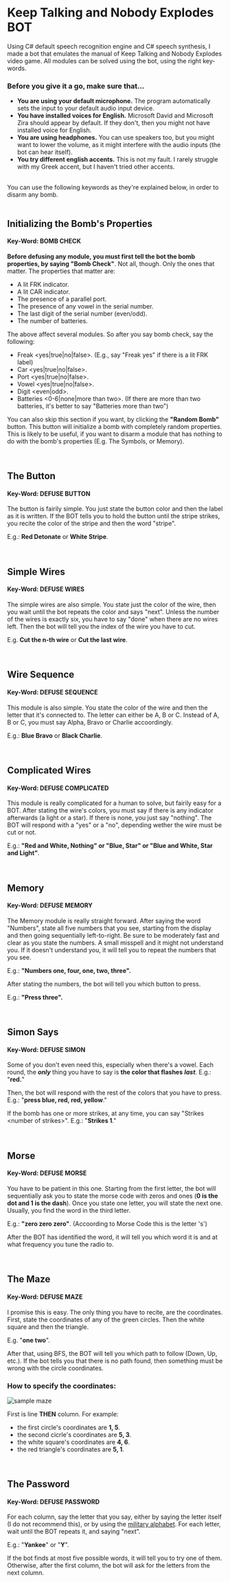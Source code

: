 # Keep Talking and Nobody Explodes BOT

Using C# default speech recognition engine and C# speech synthesis, I made a bot that emulates the manual of Keep Talking and Nobody Explodes video game.
All modules can be solved using the bot, using the right key-words.

### Before you give it a go, make sure that...

+ **You are using your default microphone.** The program automatically sets the input to your default audio input device.
+ **You have installed voices for English.** Microsoft David and Microsoft Zira should appear by default. If they don't, then you might not have installed voice for English.
+ **You are using headphones.** You can use speakers too, but you might want to lower the volume, as it might interfere with the audio inputs (the bot can hear itself).
+ **You try different english accents.** This is not my fault. I rarely struggle with my Greek accent, but I haven't tried other accents.

<br>
You can use the following keywords as they're explained below, in order to disarm any bomb. 
<br> <br>

## Initializing the Bomb's Properties

#### Key-Word: BOMB CHECK

**Before defusing any module, you must first tell the bot the bomb properties, by saying "Bomb Check"**. Not all, though. Only the ones that matter. The properties that matter are:

+ A lit FRK indicator.
+ A lit CAR indicator.
+ The presence of a parallel port.
+ The presence of any vowel in the serial number.
+ The last digit of the serial number (even/odd).
+ The number of batteries.

The above affect several modules. So after you say bomb check, say the following:

+ Freak <yes|true|no|false>. (E.g., say "Freak yes" if there is a lit FRK label)
+ Car <yes|true|no|false>.
+ Port <yes|true|no|false>.
+ Vowel <yes|true|no|false>.
+ Digit <even|odd>.
+ Batteries <0-6|none|more than two>. (If there are more than two batteries, it's better to say "Batteries more than two")

You can also skip this section if you want, by clicking the **"Random Bomb"** button. This button will initialize a bomb with completely random properties. This is likely to be useful, if you want to disarm a module that has nothing to do with the bomb's properties (E.g. The Symbols, or Memory).

<br>

## The Button

#### Key-Word: DEFUSE BUTTON

The button is fairily simple. You just state the button color and then the label as it is written. If the BOT tells you to hold the button until the stripe strikes, you recite the color of the stripe and then the word "stripe".

E.g.: **Red Detonate** or **White Stripe**.

<br>

## Simple Wires

#### Key-Word: DEFUSE WIRES

The simple wires are also simple. You state just the color of the wire, then you wait until the bot repeats the color and says "next".
Unless the number of the wires is exactly six, you have to say "done" when there are no wires left. Then the bot will tell you the index of the wire you have to cut.

E.g. **Cut the n-th wire** or **Cut the last wire**.

<br>

## Wire Sequence

#### Key-Word: DEFUSE SEQUENCE

This module is also simple. You state the color of the wire and then the letter that it's connected to. The letter can either be A, B or C. Instead of A, B or C, you must say Alpha, Bravo or Charlie accoordingly.

E.g.: **Blue Bravo** or **Black Charlie**.

<br>

## Complicated Wires

#### Key-Word: DEFUSE COMPLICATED

This module is really complicated for a human to solve, but fairily easy for a BOT. After stating the wire's colors, you must say if there is any indicator afterwards (a light or a star). If there is none, you just say "nothing". The BOT will respond with a "yes" or a "no", depending wether the wire must be cut or not.

E.g.: **"Red and White, Nothing" or "Blue, Star" or "Blue and White, Star and Light"**.

<br>

## Memory

#### Key-Word: DEFUSE MEMORY

The Memory module is really straight forward. After saying the word "Numbers", state all five numbers that you see, starting from the display and then going sequentially left-to-right. Be sure to be moderately fast and clear as you state the numbers. A small misspell and it might not understand you. If it doesn't understand you, it will tell you to repeat the numbers that you see.

E.g.: **"Numbers one, four, one, two, three".**

After stating the numbers, the bot will tell you which button to press.

E.g.: **"Press three".**

<br>

## Simon Says

#### Key-Word: DEFUSE SIMON

Some of you don't even need this, especially when there's a vowel. Each round, the ***only*** thing you have to say is **the color that flashes** ***last***.
E.g.: "**red.**"

Then, the bot will respond with the rest of the colors that you have to press.
E.g.: "**press blue, red, red, yellow**."

If the bomb has one or more strikes, at any time, you can say "Strikes \<number of strikes>".
E.g.: "**Strikes 1**."
  
<br>
  
## Morse

#### Key-Word: DEFUSE MORSE

You have to be patient in this one. Starting from the first letter, the bot will sequentially ask you to state the morse code with zeros and ones (**0 is the dot and 1 is the dash**). Once you state one letter, you will state the next one. Usually, you find the word in the third letter.

E.g.: **"zero zero zero"**. (Accoording to Morse Code this is the letter 's')

After the BOT has identified the word, it will tell you which word it is and at what frequency you tune the radio to.

<br>

## The Maze

#### Key-Word: DEFUSE MAZE

I promise this is easy. The only thing you have to recite, are the coordinates. First, state the coordinates of any of the green circles. Then the white square and then the triangle.

E.g. "**one two**".

After that, using BFS, the BOT will tell you which path to follow (Down, Up, etc.). If the bot tells you that there is no path found, then something must be wrong with the circle coordinates.

### How to specify the coordinates:

![sample maze](https://raw.githubusercontent.com/cpuSonicatt/KTaNE-Bomb-Expert/HEAD/resources/mazeexample.png)

First is line **THEN** column. For example:

+ the first circle's coordinates are **1, 5**.
+ the second cicrle's coordinates are **5, 3**.
+ the white square's coordinates are **4, 6**.
+ the red triangle's coordinates are **5, 1**.

<br>

## The Password

#### Key-Word: DEFUSE PASSWORD

For each column, say the letter that you say, either by saying the letter itself (I do not recommend this), or by using the [military alphabet](https://www.wikiwand.com/en/NATO_phonetic_alphabet#:~:text=The%2026%20code%20words%20are,%2Dray%2C%20Yankee%2C%20Zulu.). For each letter, wait until the BOT repeats it, and saying "next".

E.g.: "**Yankee**" or "**Y**".

If the bot finds at most five possible words, it will tell you to try one of them. Otherwise, after the first column, the bot will ask for the letters from the next column.

<br>
